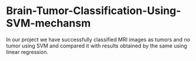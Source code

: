 # Brain-Tumor-Classification-Using-SVM-mechansm
In our project we have successfully classified MRI images as tumors and no tumor using SVM and compared it with results obtained by the same using linear regression. 
